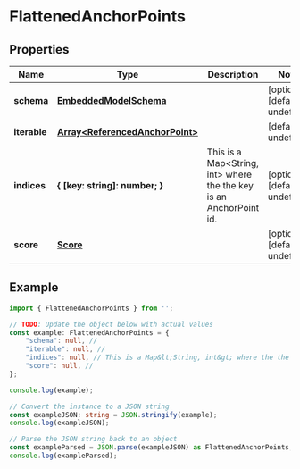 
# FlattenedAnchorPoints


## Properties

Name | Type | Description | Notes
------------ | ------------- | ------------- | -------------
**schema** | [**EmbeddedModelSchema**](EmbeddedModelSchema) |  | [optional] [default to undefined]
**iterable** | [**Array&lt;ReferencedAnchorPoint&gt;**](ReferencedAnchorPoint) |  | [default to undefined]
**indices** | **\{ [key: string]: number; \}** | This is a Map&lt;String, int&gt; where the the key is an AnchorPoint id. | [optional] [default to undefined]
**score** | [**Score**](Score) |  | [optional] [default to undefined]

## Example

```typescript
import { FlattenedAnchorPoints } from '';

// TODO: Update the object below with actual values
const example: FlattenedAnchorPoints = {
    "schema": null, // 
    "iterable": null, // 
    "indices": null, // This is a Map&lt;String, int&gt; where the the key is an AnchorPoint id.
    "score": null, // 
};

console.log(example);

// Convert the instance to a JSON string
const exampleJSON: string = JSON.stringify(example);
console.log(exampleJSON);

// Parse the JSON string back to an object
const exampleParsed = JSON.parse(exampleJSON) as FlattenedAnchorPoints;
console.log(exampleParsed);
```




